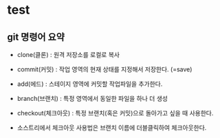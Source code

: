 # test

## git 명령어 요약
- clone(클론) : 원격 저장소를 로컬로 복사
- commit(커밋) : 작업 영역의 현재 상태를 지정해서 저장한다. (=save)
- add(에드) : 스테이지 영역에 커밋할 작업파일을 추가한다.

- branch(브랜치) : 특정 영역에서 동일한 파일을 하나 더 생성
- checkout(체크아웃) : 특정 브랜치(혹은 커밋)으로 돌아가고 싶을 때 사용한다.
- 소스트리에서 체크아웃 사용법은 브랜치 이름에 더블클릭하여 체크아웃한다.
